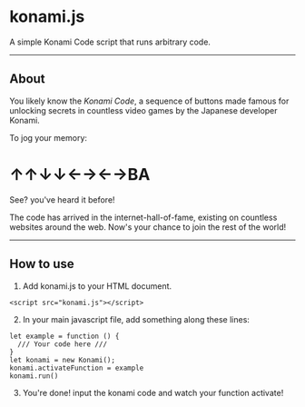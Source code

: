 # konami.js
A simple Konami Code script that runs arbitrary code.
___
## About

You likely know the *Konami Code*, a sequence of buttons made famous for unlocking secrets in countless video games by the Japanese developer Konami.

To jog your memory:

# ↑↑↓↓←→←→BA
See? you've heard it before!

The code has arrived in the internet-hall-of-fame, existing on countless websites around the web. Now's your chance to join the rest of the world!
___
## How to use
1. Add konami.js to your HTML document.  
```
<script src="konami.js"></script>
```
2. In your main javascript file, add something along these lines:

```
let example = function () {
  /// Your code here ///
}
let konami = new Konami();
konami.activateFunction = example
konami.run()
```
3. You're done! input the konami code and watch your function activate! 
